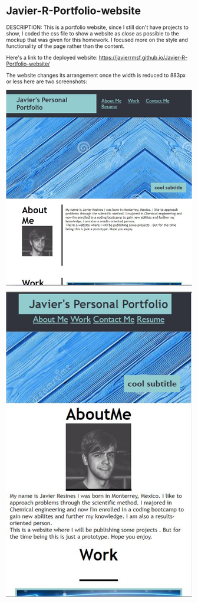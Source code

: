 # Javier-R-Portfolio-website

DESCRIPTION:
This is a portfolio website, 
since I still don't have projects to show, I coded the css file
to show a website as close as possible to the mockup that was given for 
this homework. I focused more on the style and functionality of the page rather than the content.
 
Here's a link to the deployed website:
https://javierrmsf.github.io/Javier-R-Portfolio-website/


The website changes its arrangement once the width is reduced to 883px or less
here are two screenshots:

![image](./Capture1.JPG)

![image](./Capture2.JPG)